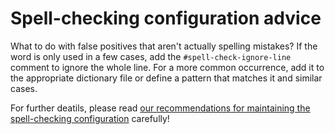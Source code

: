 # Spell-checking configuration advice

What to do with false positives that aren't actually spelling mistakes? If the word is only used in a few cases, add the `#spell-check-ignore-line` comment to ignore the whole line. For a more common occurrence, add it to the appropriate dictionary file or define a pattern that matches it and similar cases.

For further deatils, please read [our recommendations for maintaining the spell-checking configuration](https://github.com/Lombiq/GitHub-Actions/blob/dev/Docs/SpellCheckingConfiguration.md) carefully!
